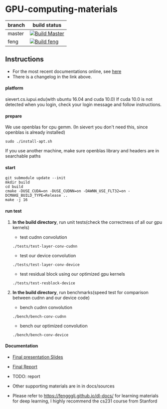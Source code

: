 # GPU-computing-materials

| branch | build status |
|--------|--------------|
| master | [![Build Master](https://travis-ci.com/fengggli/gpu-computing-materials.svg?token=21ngWpDjfcY4FxnxdNnA&branch=master)](https://travis-ci.com/fengggli/gpu-computing-materials) |
| feng | [![Build feng](https://travis-ci.com/fengggli/gpu-computing-materials.svg?token=21ngWpDjfcY4FxnxdNnA&branch=feng)](https://travis-ci.com/fengggli/gpu-computing-materials) |

## Instructions 

* For the most recent documentations online, see [here](https://fengggli.github.io/gpu-computing-materials)
* There is a changelog in the link above.


#### platform

sievert.cs.iupui.edu(with ubuntu 16.04 and cuda 10.0)
If cuda 10.0 is not detected when you login, check your login message and follow
instructions.

#### prepare
We use openblas for cpu gemm.
(In sievert you don't need this, since openblas is already installed)

```
sudo ./install-apt.sh
```

If you use another machine, make sure openblas library 
and headers are in searchable paths

#### start
```
git submodule update --init
mkdir build
cd build
cmake -DUSE_CUDA=on -DUSE_CUDNN=on -DAWNN_USE_FLT32=on -DCMAKE_BUILD_TYPE=Release .. 
make -j 16
```

#### run test
1. **In the build directory**, run unit tests(check the correctness of all our gpu kernels)
    * test cudnn convolution
    ```
    ./tests/test-layer-conv-cudnn
    ```
    
    * test our device convolution
    ```
    ./tests/test-layer-conv-device
    ```
    
    * test residual block using our optimized gpu kernels
    ```
    ./tests/test-resblock-device

    ```

2. **In the build directory**, run benchmarks(speed test for comparison between cudnn and our device code)

    * bench cudnn convolution
    ```
    ./bench/bench-conv-cudnn
    ```
    
    * bench our optimized convolution
    ```
    ./bench/bench-conv-device
    ```

#### Documentation
* [Final presentation Slides](/docs/Project%20Final%20Presentation.pdf)
* [Final Report](/docs/gpu-computing-19/gpu_resnet_project_report.pdf)

* TODO: report 

* Other supporting materials are in in docs/sources

* Please refer to https://fengggli.github.io/dl-docs/ for learning materials for deep learning, I highly recommend the cs231 course from Stanford

